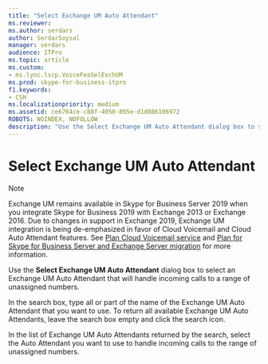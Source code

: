 ```yaml
---
title: "Select Exchange UM Auto Attendant"
ms.reviewer: 
ms.author: serdars
author: SerdarSoysal
manager: serdars
audience: ITPro
ms.topic: article
ms.custom:
- ms.lync.lscp.VoiceFeaSelExchUM
ms.prod: skype-for-business-itpro
f1.keywords:
- CSH
ms.localizationpriority: medium
ms.assetid: ce6764ce-c88f-4050-895e-d1d886106972
ROBOTS: NOINDEX, NOFOLLOW
description: "Use the Select Exchange UM Auto Attendant dialog box to select an Exchange UM Auto Attendant that will handle incoming calls to a range of unassigned numbers."
---
```


# Select Exchange UM Auto Attendant

> [!NOTE]
> Exchange UM remains available in Skype for Business Server 2019 when you integrate Skype for Business 2019 with Exchange 2013 or Exchange 2016. Due to changes in support in Exchange 2019, Exchange UM integration is being de-emphasized in favor of Cloud Voicemail and Cloud Auto Attendant features.  See [Plan Cloud Voicemail service](../../../../SfBhybrid/hybrid/plan-cloud-voicemail.md) and [Plan for Skype for Business Server and Exchange Server migration](../../../../SfBhybrid/hybrid/plan-um-migration.md) for more information.
 
Use the **Select Exchange UM Auto Attendant** dialog box to select an Exchange UM Auto Attendant that will handle incoming calls to a range of unassigned numbers.
  
In the search box, type all or part of the name of the Exchange UM Auto Attendant that you want to use. To return all available Exchange UM Auto Attendants, leave the search box empty and click the search icon.
  
In the list of Exchange UM Auto Attendants returned by the search, select the Auto Attendant you want to use to handle incoming calls to the range of unassigned numbers.
  

